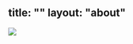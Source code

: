 title: ""
layout: "about"
---

<!--使用markdown填写自己的about信息-->
![](http://7xwl1u.com1.z0.glb.clouddn.com/test/13712360_1783420671945158_1763069241_n.jpg)